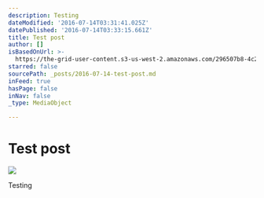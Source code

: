 ```yaml
---
description: Testing
dateModified: '2016-07-14T03:31:41.025Z'
datePublished: '2016-07-14T03:33:15.661Z'
title: Test post
author: []
isBasedOnUrl: >-
  https://the-grid-user-content.s3-us-west-2.amazonaws.com/296507b8-4c25-40b7-bb37-552e360e00ff.jpg
starred: false
sourcePath: _posts/2016-07-14-test-post.md
inFeed: true
hasPage: false
inNav: false
_type: MediaObject

---
```

# Test post
![](https://the-grid-user-content.s3-us-west-2.amazonaws.com/296507b8-4c25-40b7-bb37-552e360e00ff.jpg)

Testing
